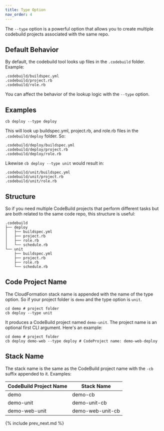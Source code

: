 ```yaml
---
title: Type Option
nav_order: 4
---
```


The `--type` option is a powerful option that allows you to create multiple codebuild projects associated with the same repo.

## Default Behavior

By default, the codebuild tool looks up files in the `.codebuild` folder.  Example:

    .codebuild/buildspec.yml
    .codebuild/project.rb
    .codebuild/role.rb

You can affect the behavior of the lookup logic with the `--type` option.

## Examples

    cb deploy --type deploy

This will look up buildspec.yml, project.rb, and role.rb files in the `.codebuild/deploy` folder. So:

    .codebuild/deploy/buildspec.yml
    .codebuild/deploy/project.rb
    .codebuild/deploy/role.rb

Likewise `cb deploy --type unit` would result in:

    .codebuild/unit/buildspec.yml
    .codebuild/unit/project.rb
    .codebuild/unit/role.rb

## Structure

So if you need multiple CodeBuild projects that perform different tasks but are both related to the same code repo, this structure is useful:

    .codebuild
    ├── deploy
    │   ├── buildspec.yml
    │   ├── project.rb
    │   ├── role.rb
    │   └── schedule.rb
    └── unit
        ├── buildspec.yml
        ├── project.rb
        ├── role.rb
        └── schedule.rb

## Code Project Name

The CloudFormation stack name is appended with the name of the type option. So if your project folder is `demo` and the type option is `unit`.

    cd demo # project folder
    cb deploy --type unit

It produces a CodeBuild project named `demo-unit`.  The project name is an optional first CLI argument. Here's an example:

    cd demo # project folder
    cb deploy demo-web --type deploy # CodeProject name: demo-web-deploy

## Stack Name

The stack name is the same as the CodeBuild project name with the `-cb` suffix appended to it.  Examples:

CodeBuild Project Name | Stack Name
--- | ---
demo | demo-cb
demo-unit | demo-unit-cb
demo-web-unit | demo-web-unit-cb

{% include prev_next.md %}

